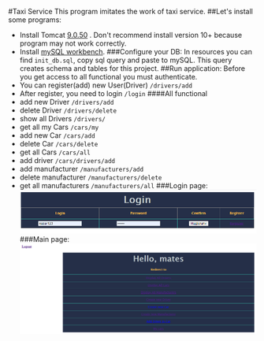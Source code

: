 #Taxi Service
This program imitates the work of taxi service.
##Let's install some programs:
- Install Tomcat [9.0.50](https://tomcat.apache.org/download-90.cgi) 
. Don't recommend install version 10+ because program may not work correctly.
- Install [mySQL workbench](https://dev.mysql.com/downloads/workbench/).
###Configure your DB:
In resources you can find `init_db.sql`, copy sql query and paste to mySQL.
 This query creates schema and tables for this project.
##Run application:
Before you get access to all functional you must authenticate.
- You can register(add) new User(Driver) `/drivers/add`
- After register, you need to login `/login`
####All functional
- add new Driver  `/drivers/add`
- delete Driver  `/drivers/delete`
- show all Drivers `/drivers/`
- get all my Cars `/cars/my`
- add new Car `/cars/add`
- delete Car `/cars/delete`
- get all Cars `/cars/all`
- add driver `/cars/drivers/add`
- add manufacturer `/manufacturers/add`
- delete manufacturer `/manufacturers/delete`
- get all manufacturers `/manufacturers/all`
###Login page:
![img.png](src/main/resources/pictures/img.png)
###Main page:
![img_1.png](src/main/resources/pictures/img_1.png)




  